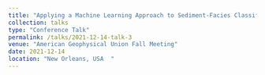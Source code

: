 ```yaml
---
title: "Applying a Machine Learning Approach to Sediment-Facies Classification of Coastal Sediments from Northern Germany"
collection: talks
type: "Conference Talk"
permalink: /talks/2021-12-14-talk-3
venue: "American Geophysical Union Fall Meeting"
date: 2021-12-14
location: "New Orleans, USA  "
---
```

